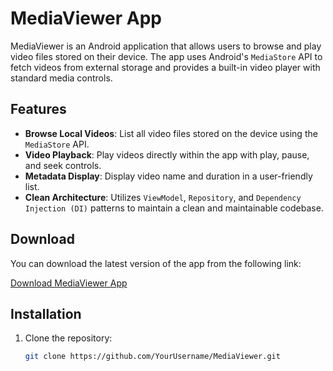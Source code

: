 # MediaViewer App

MediaViewer is an Android application that allows users to browse and play video files stored on their device. The app uses Android's `MediaStore` API to fetch videos from external storage and provides a built-in video player with standard media controls.

## Features

- **Browse Local Videos**: List all video files stored on the device using the `MediaStore` API.
- **Video Playback**: Play videos directly within the app with play, pause, and seek controls.
- **Metadata Display**: Display video name and duration in a user-friendly list.
- **Clean Architecture**: Utilizes `ViewModel`, `Repository`, and `Dependency Injection (DI)` patterns to maintain a clean and maintainable codebase.

## Download

You can download the latest version of the app from the following link:

[Download MediaViewer App](https://drive.google.com/file/d/158n2C35jnMz5fCwk5T19XQUeC_9FAnje/view?usp=sharing)  

## Installation

1. Clone the repository:
   ```bash
   git clone https://github.com/YourUsername/MediaViewer.git
